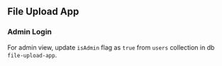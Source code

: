 ## File Upload App

### Admin Login
For admin view, update `isAdmin` flag as `true` from `users` collection in db `file-upload-app`.